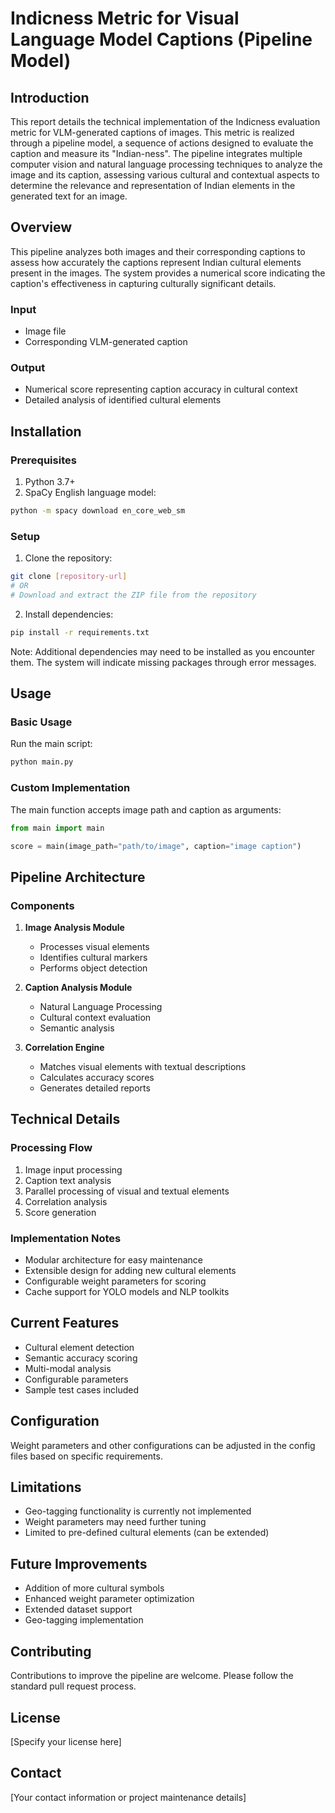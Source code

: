 # Indicness Metric for Visual Language Model Captions (Pipeline Model)

## Introduction

This report details the technical implementation of the Indicness evaluation metric for VLM-generated
captions of images. This metric is realized through a pipeline model, a sequence of actions designed to
evaluate the caption and measure its "Indian-ness". The pipeline integrates multiple computer vision and
natural language processing techniques to analyze the image and its caption, assessing various cultural
and contextual aspects to determine the relevance and representation of Indian elements in the generated
text for an image.

## Overview

This pipeline analyzes both images and their corresponding captions to assess how accurately the captions represent Indian cultural elements present in the images. The system provides a numerical score indicating the caption's effectiveness in capturing culturally significant details.

### Input
- Image file
- Corresponding VLM-generated caption

### Output
- Numerical score representing caption accuracy in cultural context
- Detailed analysis of identified cultural elements

## Installation

### Prerequisites

1. Python 3.7+
2. SpaCy English language model:
```bash
python -m spacy download en_core_web_sm
```

### Setup

1. Clone the repository:
```bash
git clone [repository-url]
# OR
# Download and extract the ZIP file from the repository
```

2. Install dependencies:
```bash
pip install -r requirements.txt
```

Note: Additional dependencies may need to be installed as you encounter them. The system will indicate missing packages through error messages.

## Usage

### Basic Usage

Run the main script:
```python
python main.py
```

### Custom Implementation

The main function accepts image path and caption as arguments:
```python
from main import main

score = main(image_path="path/to/image", caption="image caption")
```

## Pipeline Architecture

### Components

1. **Image Analysis Module**
   - Processes visual elements
   - Identifies cultural markers
   - Performs object detection

2. **Caption Analysis Module**
   - Natural Language Processing
   - Cultural context evaluation
   - Semantic analysis

3. **Correlation Engine**
   - Matches visual elements with textual descriptions
   - Calculates accuracy scores
   - Generates detailed reports

## Technical Details

### Processing Flow

1. Image input processing
2. Caption text analysis
3. Parallel processing of visual and textual elements
4. Correlation analysis
5. Score generation

### Implementation Notes

- Modular architecture for easy maintenance
- Extensible design for adding new cultural elements
- Configurable weight parameters for scoring
- Cache support for YOLO models and NLP toolkits

## Current Features

- Cultural element detection
- Semantic accuracy scoring
- Multi-modal analysis
- Configurable parameters
- Sample test cases included

## Configuration

Weight parameters and other configurations can be adjusted in the config files based on specific requirements.

## Limitations

- Geo-tagging functionality is currently not implemented
- Weight parameters may need further tuning
- Limited to pre-defined cultural elements (can be extended)

## Future Improvements

- Addition of more cultural symbols
- Enhanced weight parameter optimization
- Extended dataset support
- Geo-tagging implementation

## Contributing

Contributions to improve the pipeline are welcome. Please follow the standard pull request process.

## License

[Specify your license here]

## Contact

[Your contact information or project maintenance details]

